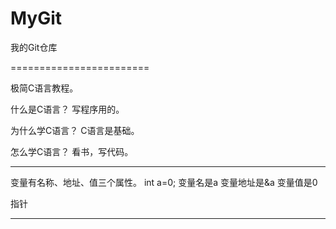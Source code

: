 # MyGit
我的Git仓库

========================

极简C语言教程。

什么是C语言？
写程序用的。

为什么学C语言？
C语言是基础。

怎么学C语言？
看书，写代码。

------------------------

变量有名称、地址、值三个属性。
int a=0;
变量名是a
变量地址是&a
变量值是0

指针

------------------------
